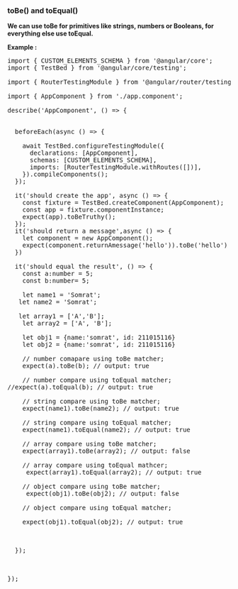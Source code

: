 ### toBe() and toEqual()

**We can use toBe for primitives like strings, numbers or Booleans,  for everything else use toEqual.**

**Example :**

<pre>
import { CUSTOM_ELEMENTS_SCHEMA } from '@angular/core';
import { TestBed } from '@angular/core/testing';

import { RouterTestingModule } from '@angular/router/testing';

import { AppComponent } from './app.component';

describe('AppComponent', () => {


  beforeEach(async () => {

    await TestBed.configureTestingModule({
      declarations: [AppComponent],
      schemas: [CUSTOM_ELEMENTS_SCHEMA],
      imports: [RouterTestingModule.withRoutes([])],
    }).compileComponents();
  });

  it('should create the app', async () => {
    const fixture = TestBed.createComponent(AppComponent);
    const app = fixture.componentInstance;
    expect(app).toBeTruthy();
  });
  it('should return a message',async () => {
    let component = new AppComponent();
    expect(component.returnAmessage('hello')).toBe('hello')
  })

  it('should equal the result', () => {
    const a:number = 5;
    const b:number= 5;

    let name1 = 'Somrat';
   let name2 = 'Somrat';

   let array1 = ['A','B'];
    let array2 = ['A', 'B'];

    let obj1 = {name:'somrat', id: 211015116}
    let obj2 = {name:'somrat', id: 211015116}

    // number comapare using toBe matcher;
    expect(a).toBe(b); // output: true

    // number compare using toEqual matcher;
//expect(a).toEqual(b); // output: true

    // string compare using toBe matcher;
    expect(name1).toBe(name2); // output: true

    // string compare using toEqual matcher;
    expect(name1).toEqual(name2); // output: true

    // array compare using toBe matcher;
    expect(array1).toBe(array2); // output: false

    // array compare using toEqual mathcer;
     expect(array1).toEqual(array2); // output: true

    // object compare using toBe matcher;
     expect(obj1).toBe(obj2); // output: false

    // object compare using toEqual matcher;

    expect(obj1).toEqual(obj2); // output: true



  });



});

</pre>
